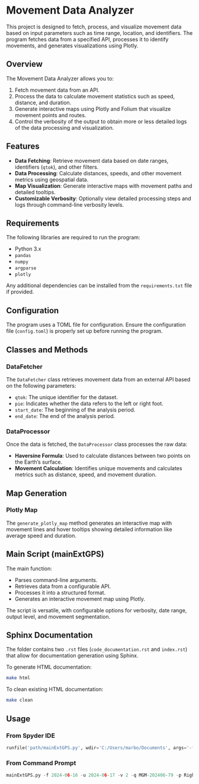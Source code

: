 # Movement Data Analyzer

This project is designed to fetch, process, and visualize movement data based on input parameters such as time range, location, and identifiers. The program fetches data from a specified API, processes it to identify movements, and generates visualizations using Plotly.

## Overview

The Movement Data Analyzer allows you to:
1. Fetch movement data from an API.
2. Process the data to calculate movement statistics such as speed, distance, and duration.
3. Generate interactive maps using Plotly and Folium that visualize movement points and routes.
4. Control the verbosity of the output to obtain more or less detailed logs of the data processing and visualization.

## Features

- **Data Fetching**: Retrieve movement data based on date ranges, identifiers (`qtok`), and other filters.
- **Data Processing**: Calculate distances, speeds, and other movement metrics using geospatial data.
- **Map Visualization**: Generate interactive maps with movement paths and detailed tooltips.
- **Customizable Verbosity**: Optionally view detailed processing steps and logs through command-line verbosity levels.

## Requirements

The following libraries are required to run the program:
- Python 3.x
- `pandas`
- `numpy`
- `argparse`
- `plotly`

Any additional dependencies can be installed from the `requirements.txt` file if provided.

## Configuration

The program uses a TOML file for configuration. Ensure the configuration file (`config.toml`) is properly set up before running the program.

## Classes and Methods

### DataFetcher

The `DataFetcher` class retrieves movement data from an external API based on the following parameters:
- `qtok`: The unique identifier for the dataset.
- `pie`: Indicates whether the data refers to the left or right foot.
- `start_date`: The beginning of the analysis period.
- `end_date`: The end of the analysis period.

### DataProcessor

Once the data is fetched, the `DataProcessor` class processes the raw data:
- **Haversine Formula**: Used to calculate distances between two points on the Earth’s surface.
- **Movement Calculation**: Identifies unique movements and calculates metrics such as distance, speed, and movement duration.

## Map Generation

### Plotly Map

The `generate_plotly_map` method generates an interactive map with movement lines and hover tooltips showing detailed information like average speed and duration.

## Main Script (mainExtGPS)

The main function:
- Parses command-line arguments.
- Retrieves data from a configurable API.
- Processes it into a structured format.
- Generates an interactive movement map using Plotly.

The script is versatile, with configurable options for verbosity, date range, output level, and movement segmentation.

## Sphinx Documentation

The folder contains two `.rst` files (`code_documentation.rst` and `index.rst`) that allow for documentation generation using Sphinx.

To generate HTML documentation:
```bash
make html
```
To clean existing HTML documentation:
```bash
make clean
```
## Usage

### From Spyder IDE
```python
runfile('path/mainExtGPS.py', wdir='C:/Users/marbo/Documents', args='-f 2024-06-16 -u 2024-06-17 -v 2 -q MGM-202406-79 -p Right')
```
### From Command Prompt
```python
mainExtGPS.py -f 2024-06-16 -u 2024-06-17 -v 2 -q MGM-202406-79 -p Right
```

